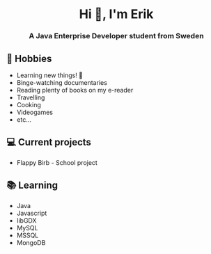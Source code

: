 <h1 align="center">Hi 👋, I'm Erik</h1>
<h3 align="center">A Java Enterprise Developer student from Sweden</h3>

## 🐸 Hobbies
- Learning new things! 🌱
- Binge-watching documentaries
- Reading plenty of books on my e-reader
- Travelling
- Cooking
- Videogames
- etc...

## 💻 Current projects
- Flappy Birb - School project

## 📚 Learning
- Java
- Javascript
- libGDX
- MySQL
- MSSQL
- MongoDB

<!---
ergyl/ergyl is a ✨ special ✨ repository because its `README.md` (this file) appears on your GitHub profile.
You can click the Preview link to take a look at your changes.
--->
